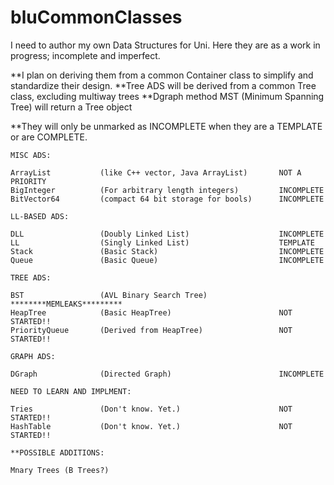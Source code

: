 bluCommonClasses
================

I need to author my own Data Structures for Uni.  Here they are as a work in progress; incomplete and imperfect.

**I plan on deriving them from a common Container class to simplify and standardize their design.
	**Tree ADS will be derived from a common Tree class, excluding multiway trees
		**Dgraph method MST (Minimum Spanning Tree) will return a Tree object

**They will only be unmarked as INCOMPLETE when they are a TEMPLATE or are COMPLETE.

    MISC ADS:
    
	ArrayList           (like C++ vector, Java ArrayList)       NOT A PRIORITY
	BigInteger          (For arbitrary length integers)         INCOMPLETE
	BitVector64         (compact 64 bit storage for bools)      INCOMPLETE

    LL-BASED ADS:
	
	DLL                 (Doubly Linked List)                    INCOMPLETE
	LL                  (Singly Linked List)                    TEMPLATE
	Stack               (Basic Stack)                           INCOMPLETE
	Queue               (Basic Queue)                           INCOMPLETE

    TREE ADS:
	
	BST                 (AVL Binary Search Tree)                ********MEMLEAKS*********
	HeapTree            (Basic HeapTree)                        NOT STARTED!!
	PriorityQueue       (Derived from HeapTree)                 NOT STARTED!!

    GRAPH ADS:
    
	DGraph              (Directed Graph)                        INCOMPLETE

    NEED TO LEARN AND IMPLMENT:

	Tries               (Don't know. Yet.)                      NOT STARTED!!
	HashTable           (Don't know. Yet.)                      NOT STARTED!!

	**POSSIBLE ADDITIONS:
	
	Mnary Trees (B Trees?)
